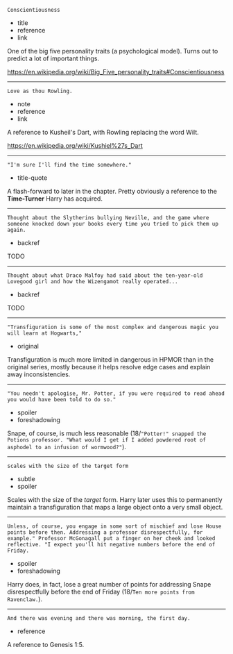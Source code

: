 ```
Conscientiousness
```

* title
* reference
* link

One of the big five personality traits (a psychological model).  Turns
out to predict a lot of important things.

https://en.wikipedia.org/wiki/Big_Five_personality_traits#Conscientiousness

---


```
Love as thou Rowling.
```

* note
* reference
* link

A reference to Kusheil's Dart, with Rowling replacing the word Wilt.

https://en.wikipedia.org/wiki/Kushiel%27s_Dart

---

```
"I'm sure I'll find the time somewhere."
```

* title-quote

A flash-forward to later in the chapter.  Pretty obviously a reference
to the **Time-Turner** Harry has acquired.

---

```
Thought about the Slytherins bullying Neville, and the game where
someone knocked down your books every time you tried to pick them up
again.
```

* backref

TODO

---

```
Thought about what Draco Malfoy had said about the ten-year-old
Lovegood girl and how the Wizengamot really operated...
```

* backref

TODO

---

```
"Transfiguration is some of the most complex and dangerous magic you
will learn at Hogwarts,"
```

* original

Transfiguration is much more limited in dangerous in HPMOR than in the
original series, mostly because it helps resolve edge cases and
explain away inconsistencies.

---

```
"You needn't apologise, Mr. Potter, if you were required to read ahead
you would have been told to do so."
```

* spoiler
* foreshadowing

Snape, of course, is much less reasonable (18/`"Potter!" snapped the
Potions professor. "What would I get if I added powdered root of
asphodel to an infusion of wormwood?"`).

---

```
scales with the size of the target form
```

* subtle
* spoiler

Scales with the size of the *target* form.  Harry later uses this to
permanently maintain a transfiguration that maps a large object onto a
very small object.

---

```
Unless, of course, you engage in some sort of mischief and lose House
points before then. Addressing a professor disrespectfully, for
example." Professor McGonagall put a finger on her cheek and looked
reflective. "I expect you'll hit negative numbers before the end of
Friday.
```

* spoiler
* foreshadowing

Harry does, in fact, lose a great number of points for addressing
Snape disrespectfully before the end of Friday (18/`Ten more points
from Ravenclaw.`).

---

```
And there was evening and there was morning, the first day.
```

* reference

A reference to Genesis 1:5.

